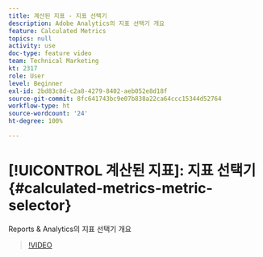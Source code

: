 ```yaml
---
title: 계산된 지표 - 지표 선택기
description: Adobe Analytics의 지표 선택기 개요
feature: Calculated Metrics
topics: null
activity: use
doc-type: feature video
team: Technical Marketing
kt: 2317
role: User
level: Beginner
exl-id: 2bd83c8d-c2a8-4279-8402-aeb052e8d18f
source-git-commit: 8fc641743bc9e07b838a22ca64ccc15344d52764
workflow-type: ht
source-wordcount: '24'
ht-degree: 100%

---
```


# [!UICONTROL 계산된 지표]: 지표 선택기 {#calculated-metrics-metric-selector}

Reports &amp; Analytics의 지표 선택기 개요

>[!VIDEO](https://video.tv.adobe.com/v/25410/?quality=12&learn=on)
